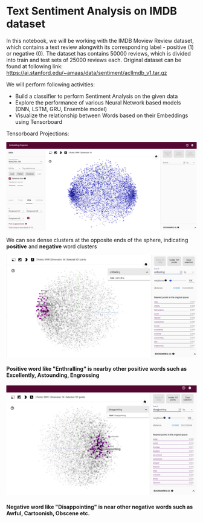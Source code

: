 # Text Sentiment Analysis on IMDB dataset

In this notebook, we will be working with the IMDB Moview Review dataset, which contains a text review alongwith its corresponding label - positive (1) or negative (0). The dataset has contains 50000 reviews, which is divided into train and test sets of 25000 reviews each. 
Original dataset can be found at following link:
https://ai.stanford.edu/~amaas/data/sentiment/aclImdb_v1.tar.gz

We will perform following activities:
* Build a classifier to perform Sentiment Analysis on the given data 
* Explore the performance of various Neural Network based models (DNN, LSTM, GRU, Ensemble model)
* Visualize the relationship between Words based on their Embeddings using Tensorboard

Tensorboard Projections:

![word_clusters.jpg](https://github.com/tgrv/Sentiment_Analysis_IMDB/blob/master/word_clusters.jpg)

We can see dense clusters at the opposite ends of the sphere, indicating **positive** and **negative** word clusters

![enthralling.jpg](https://github.com/tgrv/Sentiment_Analysis_IMDB/blob/master/enthralling.jpg)

#### Positive word like "Enthralling" is nearby other positive words such as Excellently, Astounding, Engrossing

![disappointing.jpg](https://github.com/tgrv/Sentiment_Analysis_IMDB/blob/master/disappointing.jpg)

#### Negative word like "Disappointing" is near other negative words such as Awful, Cartoonish, Obscene etc.
